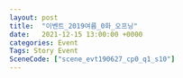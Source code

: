 ```yaml
---
layout: post
title:  "이벤트_2019여름_0화_오프닝"
date:   2021-12-15 13:00:00 +0000
categories: Event
Tags: Story Event
SceneCode: ["scene_evt190627_cp0_q1_s10"]
---
```

